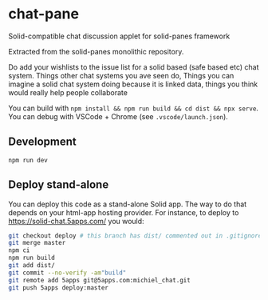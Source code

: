 # chat-pane

Solid-compatible chat discussion applet for solid-panes framework

Extracted from the solid-panes monolithic repository.

Do add your wishlists to the issue list for a solid based (safe based etc) chat system. Things other chat systems you ave seen do, Things you can imagine a solid chat system doing because it is linked data, things you think would really help people collaborate

You can build with `npm install && npm run build && cd dist && npx serve`.
You can debug with VSCode + Chrome (see `.vscode/launch.json`).

## Development
`npm run dev`

## Deploy stand-alone

You can deploy this code as a stand-alone Solid app.
The way to do that depends on your html-app hosting provider.
For instance, to deploy to https://solid-chat.5apps.com/ you would:

```sh
git checkout deploy # this branch has dist/ commented out in .gitignore
git merge master
npm ci
npm run build
git add dist/
git commit --no-verify -am"build"
git remote add 5apps git@5apps.com:michiel_chat.git
git push 5apps deploy:master
```